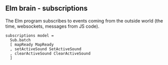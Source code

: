 ## Elm brain - subscriptions

The Elm program subscribes to events coming from the outside world (the time, websockets, messages from JS code).

```
subscriptions model =
  Sub.batch
  [ mapReady MapReady
  , setActiveSound SetActiveSound
  , clearActiveSound ClearActiveSound
  ]
```
